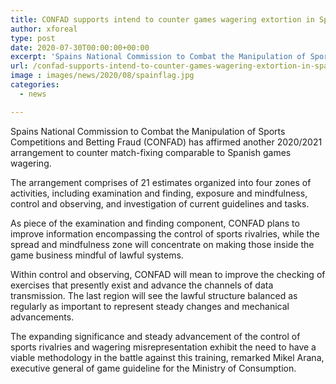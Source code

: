 ```yaml
---
title: CONFAD supports intend to counter games wagering extortion in Spain
author: xforeal 
type: post
date: 2020-07-30T00:00:00+00:00
excerpt: 'Spains National Commission to Combat the Manipulation of Sports Competitions and Betting Fraud (CONFAD) has endorsed another 2020/2021 arrangement to counter match-fixing corresponding to Spanish games betting '
url: /confad-supports-intend-to-counter-games-wagering-extortion-in-spain/
image : images/news/2020/08/spainflag.jpg
categories:
  - news

---
```

Spains National Commission to Combat the Manipulation of Sports Competitions and Betting Fraud (CONFAD) has affirmed another 2020/2021 arrangement to counter match-fixing comparable to Spanish games wagering. 

The arrangement comprises of 21 estimates organized into four zones of activities, including examination and finding, exposure and mindfulness, control and observing, and investigation of current guidelines and tasks. 

As piece of the examination and finding component, CONFAD plans to improve information encompassing the control of sports rivalries, while the spread and mindfulness zone will concentrate on making those inside the game business mindful of lawful systems. 

Within control and observing, CONFAD will mean to improve the checking of exercises that presently exist and advance the channels of data transmission. The last region will see the lawful structure balanced as regularly as important to represent steady changes and mechanical advancements. 

The expanding significance and steady advancement of the control of sports rivalries and wagering misrepresentation exhibit the need to have a viable methodology in the battle against this training, remarked Mikel Arana, executive general of game guideline for the Ministry of Consumption.